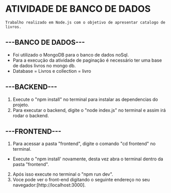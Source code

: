 # ATIVIDADE DE BANCO DE DADOS
    Trabalho realizado em Node.js com o objetivo de apresentar catalogo de livros.

## ---BANCO DE DADOS---
 - Foi utilizado o MongoDB para o banco de dados noSql.
 - Para a execução da atividade de paginação é necessário ter uma base de dados livros no mongo db.
 - Database = Livros e collection = livro
 
## ---BACKEND---
 1. Execute o "npm install" no terminal para instalar as dependencias do projeto.
 2. Para executar o backend, digite o "node index.js" no terminal e assim irá rodar o backend.

##  ---FRONTEND---
 1. Para acessar a pasta "frontend", digite o comando "cd frontend" no terminal.
   - Execute o "npm install' novamente, desta vez abra o terminal dentro da pasta "frontend".
 2. Após isso execute no terminal o "npm run dev".
 3. Voce pode ver o front-end digitando o seguinte endereço no seu navegador:[http://localhost:3000].